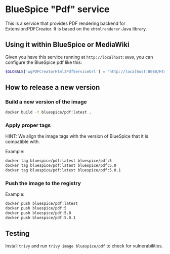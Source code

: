 # BlueSpice "Pdf" service

This is a service that provides PDF rendering backend for Extension:PDFCreator. It is based on the `xhtmlrenderer` Java library.

## Using it within BlueSpice or MediaWiki

Given you have this service running at `http://localhost:8080`, you can configure the BlueSpice pdf like this:

```php
$GLOBALS['wgPDFCreatorHtml2PdfServiceUrl'] = 'http://localhost:8080/Html2PDF/v1';
```

## How to release a new version

### Build a new version of the image
```sh
docker build -t bluespice/pdf:latest .
```

### Apply proper tags
HINT: We align the image tags with the version of BlueSpice that it is compatible with.

Example:
```sh
docker tag bluespice/pdf:latest bluespice/pdf:5
docker tag bluespice/pdf:latest bluespice/pdf:5.0
docker tag bluespice/pdf:latest bluespice/pdf:5.0.1
```

### Push the image to the registry
Example:
```sh
docker push bluespice/pdf:latest
docker push bluespice/pdf:5
docker push bluespice/pdf:5.0
docker push bluespice/pdf:5.0.1
```

## Testing
Install `trivy` and run `trivy image bluespice/pdf` to check for vulnerabilities.